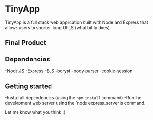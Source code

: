 # TinyApp

TinyApp is a full stack web application built with Node and Express that allows users to shorten long URLS (what bit.ly does).

## Final Product

## Dependencies

-Node.JS
-Express
-EJS
-bcrypt
-body-parser
-cookie-session

## Getting started
-Install all dependencies (using the `npm install` command)
-Run the development web server using the `node express_server.js command.

Let me know what you think ;)
